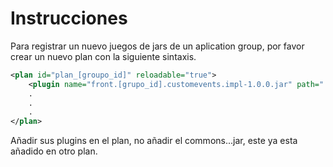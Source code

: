 # Instrucciones

Para registrar un nuevo juegos de jars de un aplication group, por favor crear un nuevo plan con la siguiente sintaxis.

```xml
<plan id="plan_[groupo_id]" reloadable="true">
    <plugin name="front.[grupo_id].customevents.impl-1.0.0.jar" path="../../SEM/plugins/front.[grupo_id].customevents.impl-1.0.0.jar" />
    .
    .
    .
</plan>
```

Añadir sus plugins en el plan, no añadir el commons...jar, este ya esta añadido en otro plan.
